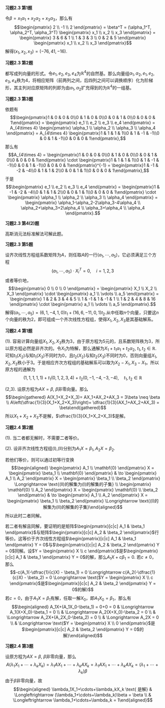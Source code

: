 **习题2.3 第1题**

令$\beta = x_1\alpha_1 + x_2\alpha_2 + x_3\alpha_3$，那么有
$$\begin{pmatrix} 2 \\ -1 \\ 2 \end{pmatrix} = \beta^T = (\alpha_1^T, \alpha_2^T, \alpha_3^T) \begin{pmatrix} x_1 \\ x_2 \\ x_3 \end{pmatrix} = \begin{pmatrix} 3 & 6 & 1 \\ 1 & 3 & 3 \\ 0 & 2 & 5 \end{pmatrix} \begin{pmatrix} x_1 \\ x_2 \\ x_3 \end{pmatrix}$$
解得$(x_1,x_2,x_3) = (-76,41,-16)$.

**习题2.3 第2题**

都写成列向量的形式。令$e_1,e_2,e_3,e_4$为$\mathbb{R}^4$的自然基。那么向量组$\alpha_1,\alpha_2,e_1,e_2,e_3,e_4$秩为4，将相应矩阵（前两列之间，后四列之间可以调换顺序）化为阶梯形，其主列对应原矩阵的列即为由$\alpha_1,\alpha_2$扩充得到的为$\mathbb{R}^4$的一组基。

**习题2.3 第3题**

依题有
$$\begin{pmatrix}1 & 0 & 0 & 0\\0 & 1 & 0 & 0\\0 & 0 & 1 & 0\\0 & 0 & 0 & 1\end{pmatrix} = \begin{pmatrix} e_1 \\ e_2 \\ e_3 \\ e_4 \end{pmatrix} = A_{4\times 4} \begin{pmatrix} \alpha_1 \\ \alpha_2 \\ \alpha_3 \\ \alpha_4 \end{pmatrix} = A_{4\times 4} \begin{pmatrix}1 & 1 & 1 & 1\\0 & 1 & -1 & -1\\0 & 0 & 1 & -1\\0 & 0 & 0 & 1\end{pmatrix},$$
那么有
$$A_{4\times 4} = \begin{pmatrix}1 & 0 & 0 & 0\\0 & 1 & 0 & 0\\0 & 0 & 1 & 0\\0 & 0 & 0 & 1\end{pmatrix} \cdot \begin{pmatrix}1 & 1 & 1 & 1\\0 & 1 & -1 & -1\\0 & 0 & 1 & -1\\0 & 0 & 0 & 1\end{pmatrix}^{-1} = \begin{pmatrix}1 & -1 & -2 & -4\\0 & 1 & 1 & 2\\0 & 0 & 1 & 1\\0 & 0 & 0 & 1\end{pmatrix},$$
于是
$$\begin{pmatrix} e_1 \\ e_2 \\ e_3 \\ e_4 \end{pmatrix} = \begin{pmatrix}1 & -1 & -2 & -4\\0 & 1 & 1 & 2\\0 & 0 & 1 & 1\\0 & 0 & 0 & 1\end{pmatrix} \cdot \begin{pmatrix} \alpha_1 \\ \alpha_2 \\ \alpha_3 \\ \alpha_4 \end{pmatrix} = \begin{pmatrix} \alpha_1-\alpha_2-2\alpha_3-4\alpha_4 \\ \alpha_2+\alpha_3+2\alpha_4 \\ \alpha_3+\alpha_4 \\ \alpha_4 \end{pmatrix}.$$

**习题2.3 第4(2)题**

高斯消元法标准解法可解此题。

**习题2.3 第5题**

设齐次线性方程组系数矩阵为$A$，则任取$A$的一行$(a_1,\cdots,a_5)$，它必须满足三个方程
$$(a_1,\cdots,a_5) \cdot X_i^T = 0, \quad i=1,2,3$$ 或者等价地，
$$\begin{pmatrix} 0 \\ 0 \\ 0 \end{pmatrix} = \begin{pmatrix} X_1 \\ X_2 \\ X_3 \end{pmatrix} \cdot \begin{pmatrix} a_1 \\ \vdots \\ a_5 \end{pmatrix} = \begin{pmatrix} 1 & 2 & 3 & 4 & 5 \\ 1 & -1 & 1 & -1 & 1 \\ 1 & 2 & 4 & 8 & 16 \end{pmatrix} \cdot \begin{pmatrix} a_1 \\ \vdots \\ a_5 \end{pmatrix}.$$
解得$(a_1,\cdots,a_5) = (6,1,-4,1,0) t_1 + (16,6,-11,0,1) t_2$.从中任取$n$个向量，只要这$n$个向量的秩为$2$，即可组成一个齐次线性方程组，使得$X_1,X_2,X_3$是其基础解系。

**习题2.4 第1题**

(1).
容易计算向量组$X_1,X_2,X_3$秩为3，由于原方程为5元的，且系数矩阵秩为3，所以原方程必然是非齐次的。令$X_1$为特解，那么通解为$X_1+t_1\alpha_1+t_2\alpha_2$,
$t_1,t_2\in\mathbb{R}$.
可知$t_1(X_2)$与知$t_1(X_3)$不同时为0，且$t_2(X_2)$与知$t_2(X_3)$不同时为0，否则向量组$X_1,X_2,X_3$秩小于3。于是相应齐次方程组的基础解系可以取为$X_2-X_1,X_3-X_1$。所以原方程的通解为
$$(1,1,1,1,1) + t_1(0,1,2,3,4) + t_2(0,-1,-4,-3,-4), \quad t_1,t_2\in\mathbb{R}$$

(2,3). 设原方程为$AX = \beta$, $\beta$非零向量。那么 $$\begin{gathered}
A(X_1+X_2+X_3)= AX_1+AX_2+AX_3 = 3\beta \neq \beta \\
A\left(\dfrac{1}{3}(X_1+X_2+X_3)\right)= \dfrac{1}{3}(AX_1+AX_2+AX_3) = \beta\end{gathered}$$
所以$X_1+X_2+X_3$不是解，$\dfrac{1}{3}(X_1+X_2+X_3)$是解。

**习题2.4 第2题**

(1). 当二者都无解时，不需要二者等价。

(2). 设非齐次线性方程组(I),(II)分别为$A_1X=\beta_1, A_2X=\beta_2$.

若他们等价，则可以通过初等行变换 $$\begin{aligned}
\begin{pmatrix} A_1 \\ \mathbf{0} \end{pmatrix} X = \begin{pmatrix} \beta_1 \\ \mathbf{0} \end{pmatrix} & \to \begin{pmatrix} A_1 \\ A_2 \end{pmatrix} X = \begin{pmatrix} \beta_1 \\ \beta_2 \end{pmatrix} \Longrightarrow \text{(II)的解集为(I)的解集的子集} \\
\begin{pmatrix} \mathbf{0} \\ A_2 \end{pmatrix} X = \begin{pmatrix} \mathbf{0} \\ \beta_2 \end{pmatrix} & \to \begin{pmatrix} A_1 \\ A_2 \end{pmatrix} X = \begin{pmatrix} \beta_1 \\ \beta_2 \end{pmatrix} \Longrightarrow \text{(I)的解集为(II)的解集的子集}\end{aligned}$$
所以此时二者同解。

若二者有解且同解，要证明的是矩阵$\begin{pmatrix}[c|c] A_1 & \beta_1 \end{pmatrix}$与矩阵$\begin{pmatrix}[c|c] A_2 & \beta_2 \end{pmatrix}$行等价。这等价于齐次线性方程组$\begin{pmatrix}[c|c] A_1 & \beta_1 \end{pmatrix} Y = 0$与$\begin{pmatrix}[c|c] A_2 & \beta_2 \end{pmatrix} Y = 0$同解。设$Y = \begin{pmatrix} X \\ c \end{pmatrix}$是$\begin{pmatrix}[c|c] A_1 & \beta_1 \end{pmatrix} Y = 0$的解，那么$A_1X + c\beta_1 = 0$.
若$c\neq 0$，那么
$$-c(A_1(-\dfrac{1}{c}X) - \beta_1) = 0 \Longrightarrow c(A_2(-\dfrac{1}{c}X) - \beta_2) = 0 \Longrightarrow \text{$Y = \begin{pmatrix} X \\ c \end{pmatrix}$是$\begin{pmatrix}[c|c] A_2 & \beta_2 \end{pmatrix} Y = 0$的解}$$
若$c = 0$，由于$A_1X = \beta_1$有解，任取一解$X_0$，即$A_1X_0 = \beta_1$，那么有
$$\begin{aligned}
A_1X+(A_1X_0-\beta_1) = 0+0 = 0 & \Longrightarrow A_1(X+X_0)-\beta_1 = 0 \\
& \Longrightarrow A_2(X+X_0)-\beta_2 = 0 \\
& \Longrightarrow A_2X+(A_2X_0-\beta_2) = 0 \\
& \Longrightarrow A_2X = 0 \\
& \Longrightarrow \text{$Y = \begin{pmatrix} X \\ 0 \end{pmatrix}$是$\begin{pmatrix}[c|c] A_2 & \beta_2 \end{pmatrix} Y = 0$的解}\end{aligned}$$

**习题2.4 第3题**

设原方程为$AX = \beta$, $\beta$非零向量，那么
$$A(\lambda_1X_1+\cdots+\lambda_kX_k) = \lambda_1AX_1+\cdots+\lambda_kAX_k = \lambda_1AX_1+\cdots+\lambda_kAX_k = (\lambda_1+\cdots+\lambda_k)\beta$$
由于$\beta$非零向量，故 $$\begin{aligned}
\lambda_1X_1+\cdots+\lambda_kX_k \text{ 是解} & \Longleftrightarrow (\lambda_1+\cdots+\lambda_k)\beta = \beta \\
& \Longleftrightarrow \lambda_1+\cdots+\lambda_k = 1\end{aligned}$$
